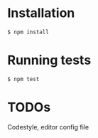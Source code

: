 
# Installation

    $ npm install

# Running tests

    $ npm test

# TODOs

Codestyle, editor config file